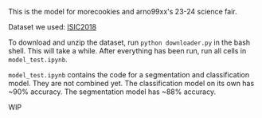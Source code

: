 This is the model for morecookies and arno99xx's 23-24 science fair.

Dataset we used: <a href="https://challenge.isic-archive.com/data/#2018" target="_blank">ISIC2018</a>

To download and unzip the dataset, run ```python downloader.py``` in the bash shell. This will take a while.
After everything has been run, run all cells in ```model_test.ipynb```.

```model_test.ipynb``` contains the code for a segmentation and classification model. They are not combined yet. 
The classification model on its own has ~90% accuracy.
The segmentation model has ~88% accuracy.

WIP